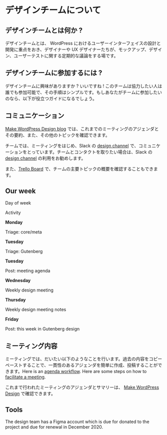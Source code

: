 <!-- 
# About the team
 -->
# デザインチームについて

 <!-- 
## What is the Design Team?
-->
## デザインチームとは何か ?

<!-- 
The design group is focused on designing the user interface and experience of WordPress. It’s a home for designers and UXers alike. There are regular discussions about mockups, design, and user testing.
-->
デザインチームとは、 WordPress におけるユーザーインターフェイスの設計と開発に重点をおき、デザイナーや UX デザイナーたちが、モックアップ、デザイン、ユーザーテストに関する定期的な議論をする場です。

<!-- 
## How to get involved?
-->
## デザインチームに参加するには ?

<!-- 
Are you interested in joining the Design Team? Great! The team is open to anyone who wants to help out, and the process is simple. If you would like to join the team here is a useful guide.
-->
デザインチームに興味がありますか ? いいですね ! このチームは協力したい人は誰でも参加可能で、その手順はシンプルです。もしあなたがチームに参加したいのなら、以下が役立つガイドになるでしょう。

<!-- 
## Communication
-->
## コミュニケーション

<!-- 
The [Make WordPress Design blog](https://make.wordpress.org/design/) is where you’ll find meeting agendas and summaries and occasionally other topics.
 -->
[Make WordPress Design blog](https://make.wordpress.org/design/) では、これまでのミーティングのアジェンダとその要約、また、その他のトピックを確認できます。

<!-- 
We communicate during meetings and asynchronously in the Slack [design channel](http://wordpress.slack.com/messages/design/). This is the best way to contact the team.
-->
チームでは、ミーティングをはじめ、Slack の [design channel](http://wordpress.slack.com/messages/design/) で、コミュニケーションをとっています。チームとコンタクトを取りたい場合は、Slack の [design channel](http://wordpress.slack.com/messages/design/) の利用をお勧めします。

<!-- 
You can also view our [Trello Board](https://trello.com/c/RrAyxp7T) to get an overview of the major topics for the Design Team.
-->
また、[Trello Board](https://trello.com/c/RrAyxp7T) で、チームの主要トピックの概要を確認することもできます。

## Our week

Day of week

Activity

**Monday**

Triage: core/meta

**Tuesday**

Triage: Gutenberg

**Tuesday**

Post: meeting agenda

**Wednesday**

Weekly design meeting

**Thursday**

Weekly design meeting notes

**Friday**

Post: this week in Gutenberg design

<!-- 
## Meeting Structure
-->
## ミーティング内容

<!-- 
Meetings follow this typical structure. Being able to copy and paste the basic meeting structure will make generating and posting agendas easier and more consistent.Here is an [agenda workflow](https://make.wordpress.org/design/handbook/workflows/weekly-meeting-agenda/). Here are some steps on how to [facilitate a meeting](https://make.wordpress.org/design/handbook/workflows/weekly-meeting-facilitating/).
-->
ミーティングでは、だいたい以下のようなことを行います。過去の内容をコピーペーストすることで、一貫性のあるアジェンダを簡単に作成、投稿することができます。Here is an [agenda workflow](https://make.wordpress.org/design/handbook/workflows/weekly-meeting-agenda/). Here are some steps on how to [facilitate a meeting](https://make.wordpress.org/design/handbook/workflows/weekly-meeting-facilitating/).

<!-- 
Both the agendas and meeting summary notes are linked from [Make WordPress Design](https://make.wordpress.org/design/).
-->
これまで行われたミーティングのアジェンダとサマリーは、 [Make WordPress Design](https://make.wordpress.org/design/) で確認できます。

## Tools

The design team has a Figma account which is due for donated to the project and due for renewal in December 2020.
